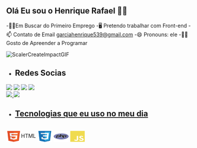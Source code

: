 ## Olá Eu sou o Henrique Rafael 🙂👋

 -👨‍💼Em Buscar do Primeiro Emprego
 -🖥 Pretendo trabalhar com Front-end
 -📫 Contato de Email garciahenrique539@gmail.com
 -😄 Pronouns: ele
  -🧑‍💻 Gosto de Apreender a Programar

 ![ScalerCreateImpactGIF](https://github.com/henrique-rafael11/henrique-rafael11/assets/138715501/cd1e6447-1809-4937-a53a-f15211d0df59)

- ## Redes Socias 

<div> 
   <a href = "mailto:garciahenrique539@gmail.com"><img src="https://img.shields.io/badge/-Gmail-%23333?style=for-the-badge&logo=gmail&logoColor=white" target="_blank"></a>
 <a href="https://www.youtube.com/channel/UCO-qGiEi8_K3VEiQIk0cgEg" target="_blank"><img src="https://img.shields.io/badge/YouTube-FF0000?style=for-the-badge&logo=youtube&logoColor=white" target="_blank"></a>
  <a href="https://www.instagram.com/henrique.rsg.11/" target="_blank"><img src="https://img.shields.io/badge/-Instagram-%23E4405F?style=for-the-badge&logo=instagram&logoColor=white" target="_blank"></a>
  <a href="https://www.linkedin.com/in/henriquerafaelsgtecnicoti/" target="_blank"><img src="https://img.shields.io/badge/-LinkedIn-%230077B5?style=for-the-badge&logo=linkedin&logoColor=white" target="_blank"></a>
</div>


 <div>
   <a href="https://github.com/henrique-rafael11">
   <img height="180em" src="https://github-readme-stats.vercel.app/api?username=henrique-rafael11&show_icons=true&theme=tokyonight&include_all_commits=true&count_private=true"/>
   <img height="180em" src="https://github-readme-stats.vercel.app/api/top-langs/?username=henrique-rafael11&layout=compact&langs_count=6&theme=tokyonight"/>
</div>

- ## Tecnologias que eu uso no meu dia
 <div style="display: inline_block"><br>
  <a><img align="center" alt="Henrique-HTML" height="30" width="40" src="https://raw.githubusercontent.com/devicons/devicon/master/icons/html5/html5-original.svg">HTML</a>
  <img align="center" alt="Henrique-CSS" height="30" width="40" src="https://raw.githubusercontent.com/devicons/devicon/master/icons/css3/css3-original.svg">
  <img align="center" alt="Henrique-PHP" height="30" width="40" src="https://raw.githubusercontent.com/devicons/devicon/master/icons/php/php-original.svg">
  <img align="center" alt="Henrique-JS" height="30" width="40" src="https://raw.githubusercontent.com/devicons/devicon/master/icons/javascript/javascript-plain.svg">  
 </div>
